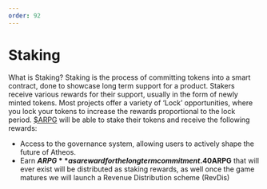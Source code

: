 ```yaml
---
order: 92
---
```


# Staking
What is Staking? Staking is the process of committing tokens into a smart contract, done to showcase long term support for a product. Stakers receive various rewards for their support, usually in the form of newly minted tokens. Most projects offer a variety of ‘Lock’ opportunities, where you lock your tokens to increase the rewards proportional to the lock period. [$ARPG](https://atheosgame.github.io/tokenomics/arpgtoken/) will be able to stake their tokens and receive the following rewards:
- Access to the governance system, allowing users to actively shape the future of Atheos.
- Earn **$ARPG** as a reward for the long term commitment. 40% of all **$ARPG** that will ever exist will be distributed as staking rewards, as well once the game matures we will launch a Revenue Distribution scheme (RevDis)


